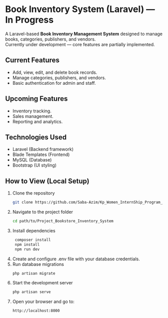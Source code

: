 # Book Inventory System (Laravel) — In Progress

A Laravel-based **Book Inventory Management System** designed to manage books, categories, publishers, and vendors.  
Currently under development — core features are partially implemented.

## Current Features
- Add, view, edit, and delete book records.
- Manage categories, publishers, and vendors.
- Basic authentication for admin and staff.

## Upcoming Features
- Inventory tracking.
- Sales management.
- Reporting and analytics.

## Technologies Used
- Laravel (Backend framework)
- Blade Templates (Frontend)
- MySQL (Database)
- Bootstrap (UI styling)

## How to View (Local Setup)

1. Clone the repository  
   ```bash
   git clone https://github.com/Saba-Azim/Kp_Women_InternShip_Program_Assesments.git
2. Navigate to the project folder
   ```bash
   cd path/to/Project_Bookstore_Inventory_System
3. Install dependencies
   ```bash
    composer install
    npm install
    npm run dev
4. Create and configure .env file with your database credentials.
5. Run database migrations
   ```bash
   php artisan migrate
6. Start the development server
   ```bash
   php artisan serve
7. Open your browser and go to:
   ```bash
   http://localhost:8000

